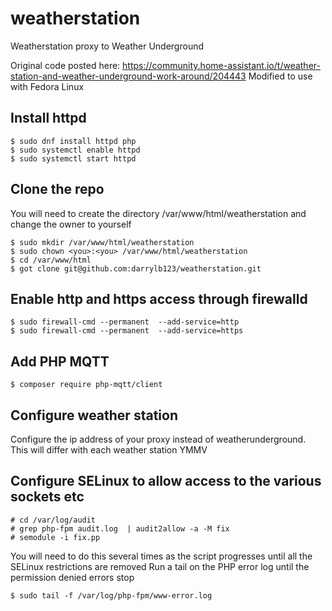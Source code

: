 # weatherstation
Weatherstation proxy to Weather Underground


Original code posted here: https://community.home-assistant.io/t/weather-station-and-weather-underground-work-around/204443
Modified to use with Fedora Linux

## Install httpd
```
$ sudo dnf install httpd php
$ sudo systemctl enable httpd
$ sudo systemctl start httpd
```

## Clone the repo
You will need to create the directory /var/www/html/weatherstation and change the owner to yourself
```
$ sudo mkdir /var/www/html/weatherstation
$ sudo chown <you>:<you> /var/www/html/weatherstation
$ cd /var/www/html
$ got clone git@github.com:darrylb123/weatherstation.git
```

## Enable http and https access through firewalld
```
$ sudo firewall-cmd --permanent  --add-service=http
$ sudo firewall-cmd --permanent  --add-service=https
```

## Add PHP MQTT
```
$ composer require php-mqtt/client
```
## Configure weather station 
Configure the ip address of your proxy instead of weatherunderground. This will differ with each weather station YMMV

## Configure SELinux to allow access to the various sockets etc

```
# cd /var/log/audit
# grep php-fpm audit.log  | audit2allow -a -M fix
# semodule -i fix.pp
``` 
You will need to do this several times as the script progresses until all the SELinux restrictions are removed
Run a tail on the PHP error log until the permission denied errors stop
```
$ sudo tail -f /var/log/php-fpm/www-error.log
```


